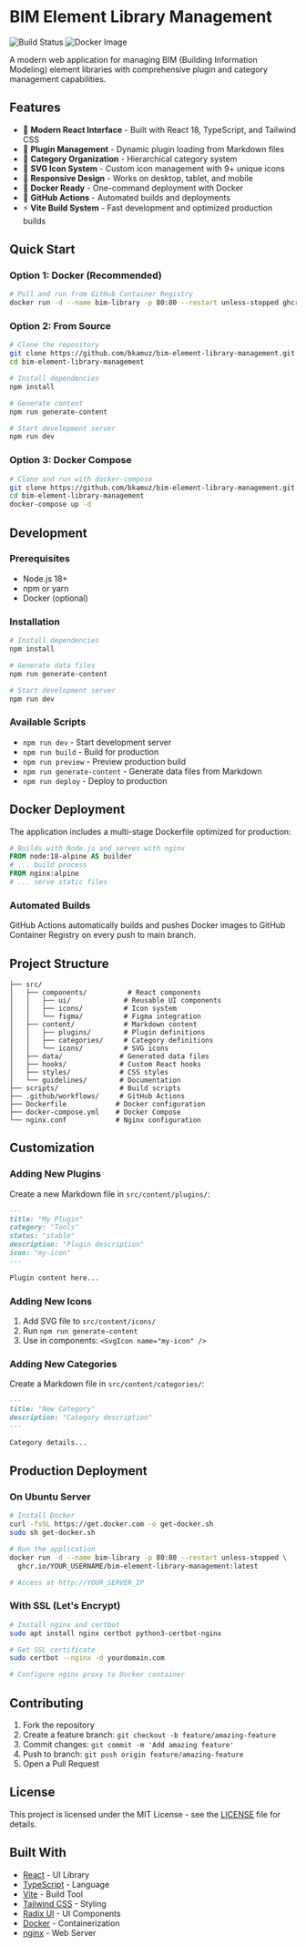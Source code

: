 
# BIM Element Library Management

![Build Status](https://github.com/bkamuz/bim-element-library-management/workflows/Build%20and%20Push%20Docker%20Image/badge.svg)
![Docker Image](https://ghcr.io/bkamuz/bim-element-library-management:latest)

A modern web application for managing BIM (Building Information Modeling) element libraries with comprehensive plugin and category management capabilities.

## Features

- 🎨 **Modern React Interface** - Built with React 18, TypeScript, and Tailwind CSS
- 🧩 **Plugin Management** - Dynamic plugin loading from Markdown files
- 📁 **Category Organization** - Hierarchical category system
- 🎯 **SVG Icon System** - Custom icon management with 9+ unique icons
- 📱 **Responsive Design** - Works on desktop, tablet, and mobile
- 🐳 **Docker Ready** - One-command deployment with Docker
- 🚀 **GitHub Actions** - Automated builds and deployments
- ⚡ **Vite Build System** - Fast development and optimized production builds

## Quick Start

### Option 1: Docker (Recommended)

```bash
# Pull and run from GitHub Container Registry
docker run -d --name bim-library -p 80:80 --restart unless-stopped ghcr.io/YOUR_USERNAME/bim-element-library-management:latest
```

### Option 2: From Source

```bash
# Clone the repository
git clone https://github.com/bkamuz/bim-element-library-management.git
cd bim-element-library-management

# Install dependencies
npm install

# Generate content
npm run generate-content

# Start development server
npm run dev
```

### Option 3: Docker Compose

```bash
# Clone and run with docker-compose
git clone https://github.com/bkamuz/bim-element-library-management.git
cd bim-element-library-management
docker-compose up -d
```

## Development

### Prerequisites

- Node.js 18+ 
- npm or yarn
- Docker (optional)

### Installation

```bash
# Install dependencies
npm install

# Generate data files
npm run generate-content

# Start development server
npm run dev
```

### Available Scripts

- `npm run dev` - Start development server
- `npm run build` - Build for production
- `npm run preview` - Preview production build
- `npm run generate-content` - Generate data files from Markdown
- `npm run deploy` - Deploy to production

## Docker Deployment

The application includes a multi-stage Dockerfile optimized for production:

```dockerfile
# Builds with Node.js and serves with nginx
FROM node:18-alpine AS builder
# ... build process
FROM nginx:alpine
# ... serve static files
```

### Automated Builds

GitHub Actions automatically builds and pushes Docker images to GitHub Container Registry on every push to main branch.

## Project Structure

```
├── src/
│   ├── components/          # React components
│   │   ├── ui/             # Reusable UI components
│   │   ├── icons/          # Icon system
│   │   └── figma/          # Figma integration
│   ├── content/            # Markdown content
│   │   ├── plugins/        # Plugin definitions
│   │   ├── categories/     # Category definitions
│   │   └── icons/          # SVG icons
│   ├── data/              # Generated data files
│   ├── hooks/             # Custom React hooks
│   ├── styles/            # CSS styles
│   └── guidelines/        # Documentation
├── scripts/               # Build scripts
├── .github/workflows/     # GitHub Actions
├── Dockerfile            # Docker configuration
├── docker-compose.yml    # Docker Compose
└── nginx.conf            # Nginx configuration
```

## Customization

### Adding New Plugins

Create a new Markdown file in `src/content/plugins/`:

```markdown
---
title: "My Plugin"
category: "Tools"
status: "stable"
description: "Plugin description"
icon: "my-icon"
---

Plugin content here...
```

### Adding New Icons

1. Add SVG file to `src/content/icons/`
2. Run `npm run generate-content`
3. Use in components: `<SvgIcon name="my-icon" />`

### Adding New Categories

Create a Markdown file in `src/content/categories/`:

```markdown
---
title: "New Category"
description: "Category description"
---

Category details...
```

## Production Deployment

### On Ubuntu Server

```bash
# Install Docker
curl -fsSL https://get.docker.com -o get-docker.sh
sudo sh get-docker.sh

# Run the application
docker run -d --name bim-library -p 80:80 --restart unless-stopped \
  ghcr.io/YOUR_USERNAME/bim-element-library-management:latest

# Access at http://YOUR_SERVER_IP
```

### With SSL (Let's Encrypt)

```bash
# Install nginx and certbot
sudo apt install nginx certbot python3-certbot-nginx

# Get SSL certificate
sudo certbot --nginx -d yourdomain.com

# Configure nginx proxy to Docker container
```

## Contributing

1. Fork the repository
2. Create a feature branch: `git checkout -b feature/amazing-feature`
3. Commit changes: `git commit -m 'Add amazing feature'`
4. Push to branch: `git push origin feature/amazing-feature`
5. Open a Pull Request

## License

This project is licensed under the MIT License - see the [LICENSE](LICENSE) file for details.

## Built With

- [React](https://reactjs.org/) - UI Library
- [TypeScript](https://www.typescriptlang.org/) - Language
- [Vite](https://vitejs.dev/) - Build Tool
- [Tailwind CSS](https://tailwindcss.com/) - Styling
- [Radix UI](https://www.radix-ui.com/) - UI Components
- [Docker](https://www.docker.com/) - Containerization
- [nginx](https://nginx.org/) - Web Server
